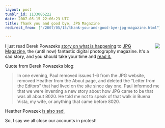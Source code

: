 ```yaml
---
layout: post
tumblr_id: 1133086222  
date: 2007-05-15 22:06:23 UTC
title: Thank you and good bye, JPG Magazine
redirect_from: ["/2007/05/15/thank-you-and-good-bye-jpg-magazine.html"]

---
```


<img src='/attachments/2007/05/jpgmag.png' style="float:right;margin-left:10px;margin-bottom:10px;" />I just read Derek Powazeks <a href="http://powazek.com/posts/534">story on what is happening</a> to <a href="http://jpgmag.com/">JPG Magazine</a>, the (until now) fantastic digital photography magazine. It's a sad story, and you should take your time and <a href="http://powazek.com/posts/534">read it.</a>

Quote from Derek Powazeks blog:
<blockquote>In one evening, Paul removed issues 1-6 from the JPG website, removed Heather from the About page, and deleted the “Letter from the Editors” that had lived on the site since day one. Paul informed me that we were inventing a new story about how JPG came to be that was all about 8020. He told me not to speak of that walk in Buena Vista, my wife, or anything that came before 8020.</blockquote>

Heather Powazek <a href="http://www.hchamp.com/other/archives/001173.html">is also sad.</a>

So, I say we all close our accounts in protest!
